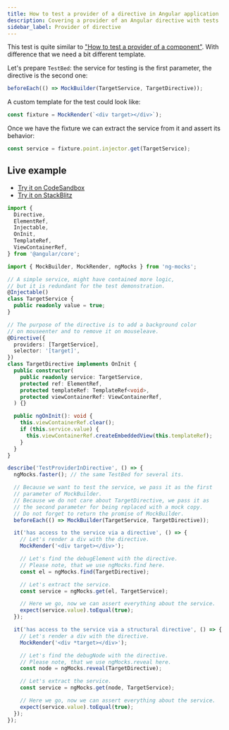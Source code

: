 ```yaml
---
title: How to test a provider of a directive in Angular application
description: Covering a provider of an Angular directive with tests
sidebar_label: Provider of directive
---
```


This test is quite similar to ["How to test a provider of a component"](component-provider.md).
With difference that we need a bit different template.

Let's prepare `TestBed`: the service for testing is the first parameter, the directive is the second one:

```ts
beforeEach(() => MockBuilder(TargetService, TargetDirective));
```

A custom template for the test could look like:

```ts
const fixture = MockRender(`<div target></div>`);
```

Once we have the fixture we can extract the service from it and assert its behavior:

```ts
const service = fixture.point.injector.get(TargetService);
```

## Live example

- [Try it on CodeSandbox](https://codesandbox.io/p/sandbox/github/help-me-mom/ng-mocks-sandbox/tree/tests/?file=/src/examples/TestProviderInDirective/test.spec.ts&initialpath=%3Fspec%3DTestProviderInDirective)
- [Try it on StackBlitz](https://stackblitz.com/github/help-me-mom/ng-mocks-sandbox/tree/tests?file=src/examples/TestProviderInDirective/test.spec.ts&initialpath=%3Fspec%3DTestProviderInDirective)

```ts title="https://github.com/help-me-mom/ng-mocks/blob/master/examples/TestProviderInDirective/test.spec.ts"
import {
  Directive,
  ElementRef,
  Injectable,
  OnInit,
  TemplateRef,
  ViewContainerRef,
} from '@angular/core';

import { MockBuilder, MockRender, ngMocks } from 'ng-mocks';

// A simple service, might have contained more logic,
// but it is redundant for the test demonstration.
@Injectable()
class TargetService {
  public readonly value = true;
}

// The purpose of the directive is to add a background color
// on mouseenter and to remove it on mouseleave.
@Directive({
  providers: [TargetService],
  selector: '[target]',
})
class TargetDirective implements OnInit {
  public constructor(
    public readonly service: TargetService,
    protected ref: ElementRef,
    protected templateRef: TemplateRef<void>,
    protected viewContainerRef: ViewContainerRef,
  ) {}

  public ngOnInit(): void {
    this.viewContainerRef.clear();
    if (this.service.value) {
      this.viewContainerRef.createEmbeddedView(this.templateRef);
    }
  }
}

describe('TestProviderInDirective', () => {
  ngMocks.faster(); // the same TestBed for several its.

  // Because we want to test the service, we pass it as the first
  // parameter of MockBuilder.
  // Because we do not care about TargetDirective, we pass it as
  // the second parameter for being replaced with a mock copy.
  // Do not forget to return the promise of MockBuilder.
  beforeEach(() => MockBuilder(TargetService, TargetDirective));

  it('has access to the service via a directive', () => {
    // Let's render a div with the directive.
    MockRender('<div target></div>');

    // Let's find the debugElement with the directive.
    // Please note, that we use ngMocks.find here.
    const el = ngMocks.find(TargetDirective);

    // Let's extract the service.
    const service = ngMocks.get(el, TargetService);

    // Here we go, now we can assert everything about the service.
    expect(service.value).toEqual(true);
  });

  it('has access to the service via a structural directive', () => {
    // Let's render a div with the directive.
    MockRender('<div *target></div>');

    // Let's find the debugNode with the directive.
    // Please note, that we use ngMocks.reveal here.
    const node = ngMocks.reveal(TargetDirective);

    // Let's extract the service.
    const service = ngMocks.get(node, TargetService);

    // Here we go, now we can assert everything about the service.
    expect(service.value).toEqual(true);
  });
});
```
